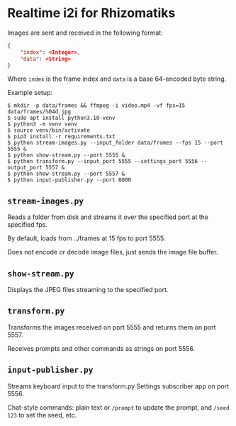 # Realtime i2i for Rhizomatiks

Images are sent and received in the following format:

```json
{
    "index": <Integer>,
    "data": <String>
}
``````

Where `index` is the frame index and `data` is a base 64-encoded byte string.

Example setup:

```
$ mkdir -p data/frames && ffmpeg -i video.mp4 -vf fps=15 data/frames/%04d.jpg
$ sudo apt install python3.10-venv
$ python3 -m venv venv
$ source venv/bin/activate
$ pip3 install -r requirements.txt
$ python stream-images.py --input_folder data/frames --fps 15 --port 5555 &
$ python show-stream.py --port 5555 &
$ python transform.py --input_port 5555 --settings_port 5556 --output_port 5557 &
$ python show-stream.py --port 5557 &
$ python input-publisher.py --port 8000
```

## `stream-images.py`

Reads a folder from disk and streams it over the specified port at the specified fps.

By default, loads from ../frames at 15 fps to port 5555.

Does not encode or decode image files, just sends the image file buffer.

## `show-stream.py`

Displays the JPEG files streaming to the specified port.

## `transform.py`

Transforms the images received on port 5555 and returns them on port 5557.

Receives prompts and other commands as strings on port 5556.

## `input-publisher.py`

Streams keyboard input to the transform.py Settings subscriber app on port 5556.

Chat-style commands: plain text or `/prompt` to update the prompt, and `/seed 123` to set the seed, etc.